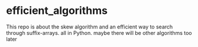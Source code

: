# efficient_algorithms
This repo is about the skew algorithm and an efficient way to search through suffix-arrays.
all in Python.
maybe there will be other algorithms too later
